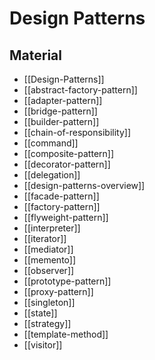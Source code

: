 # Design Patterns

## Material

- [[Design-Patterns]]
- [[abstract-factory-pattern]]
- [[adapter-pattern]]
- [[bridge-pattern]]
- [[builder-pattern]]
- [[chain-of-responsibility]]
- [[command]]
- [[composite-pattern]]
- [[decorator-pattern]]
- [[delegation]]
- [[design-patterns-overview]]
- [[facade-pattern]]
- [[factory-pattern]]
- [[flyweight-pattern]]
- [[interpreter]]
- [[iterator]]
- [[mediator]]
- [[memento]]
- [[observer]]
- [[prototype-pattern]]
- [[proxy-pattern]]
- [[singleton]]
- [[state]]
- [[strategy]]
- [[template-method]]
- [[visitor]]
